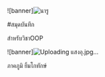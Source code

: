 ![banner]![นารู](https://github.com/BabyTsto/BabyTsto.github.io/assets/159879272/c029b333-cafb-4181-93f2-e144b6b23bc3)


#สมุดบันทึก

สำหรับวิชาOOP

![banner]![Uploading แสงอุ.jpg…]()



ภาคภูมิ ยิ้มโกทักษ์
